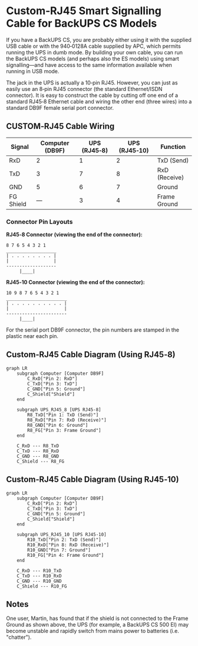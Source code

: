# Custom‑RJ45 Smart Signalling Cable for BackUPS CS Models

If you have a BackUPS CS, you are probably either using it with the supplied USB cable or with the 940‑0128A cable supplied by APC, which permits running the UPS in dumb mode. By building your own cable, you can run the BackUPS CS models (and perhaps also the ES models) using smart signalling—and have access to the same information available when running in USB mode.

The jack in the UPS is actually a 10‑pin RJ45. However, you can just as easily use an 8‑pin RJ45 connector (the standard Ethernet/ISDN connector). It is easy to construct the cable by cutting off one end of a standard RJ45‑8 Ethernet cable and wiring the other end (three wires) into a standard DB9F female serial port connector.

## CUSTOM‑RJ45 Cable Wiring

| Signal    | Computer (DB9F) | UPS (RJ45‑8) | UPS (RJ45‑10) | Function      |
| --------- | --------------- | ------------ | ------------- | ------------- |
| RxD       | 2               | 1            | 2             | TxD (Send)    |
| TxD       | 3               | 7            | 8             | RxD (Receive) |
| GND       | 5               | 6            | 7             | Ground        |
| FG Shield | —               | 3            | 4             | Frame Ground  |

### Connector Pin Layouts

**RJ45‑8 Connector (viewing the end of the connector):**

```
8 7 6 5 4 3 2 1
___________________
| . . . . . . . . |
|                 |
-------------------
     |____|
```

**RJ45‑10 Connector (viewing the end of the connector):**

```
10 9 8 7 6 5 4 3 2 1
_______________________
| . . . . . . . . . . |
|                     |
-----------------------
     |____|
```

For the serial port DB9F connector, the pin numbers are stamped in the plastic near each pin.

## Custom‑RJ45 Cable Diagram (Using RJ45‑8)

```mermaid
graph LR
    subgraph Computer [Computer DB9F]
        C_RxD["Pin 2: RxD"]
        C_TxD["Pin 3: TxD"]
        C_GND["Pin 5: Ground"]
        C_Shield["Shield"]
    end

    subgraph UPS_RJ45_8 [UPS RJ45‑8]
        R8_TxD["Pin 1: TxD (Send)"]
        R8_RxD["Pin 7: RxD (Receive)"]
        R8_GND["Pin 6: Ground"]
        R8_FG["Pin 3: Frame Ground"]
    end

    C_RxD --- R8_TxD
    C_TxD --- R8_RxD
    C_GND --- R8_GND
    C_Shield --- R8_FG
```

## Custom‑RJ45 Cable Diagram (Using RJ45‑10)

```mermaid
graph LR
    subgraph Computer [Computer DB9F]
        C_RxD["Pin 2: RxD"]
        C_TxD["Pin 3: TxD"]
        C_GND["Pin 5: Ground"]
        C_Shield["Shield"]
    end

    subgraph UPS_RJ45_10 [UPS RJ45‑10]
        R10_TxD["Pin 2: TxD (Send)"]
        R10_RxD["Pin 8: RxD (Receive)"]
        R10_GND["Pin 7: Ground"]
        R10_FG["Pin 4: Frame Ground"]
    end

    C_RxD --- R10_TxD
    C_TxD --- R10_RxD
    C_GND --- R10_GND
    C_Shield --- R10_FG
```

## Notes

One user, Martin, has found that if the shield is not connected to the Frame Ground as shown above, the UPS (for example, a BackUPS CS 500 EI) may become unstable and rapidly switch from mains power to batteries (i.e. "chatter").
